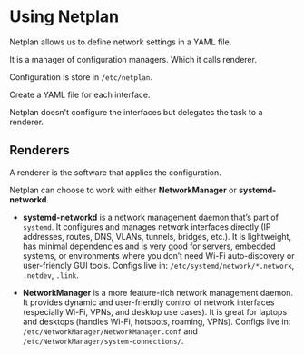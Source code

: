 # Using Netplan

Netplan allows us to define network settings in a YAML file.

It is a manager of configuration managers. Which it calls renderer.

Configuration is store in `/etc/netplan`.

Create a YAML file for each interface.

Netplan doesn't configure the interfaces but delegates the task to a renderer.

## Renderers

A renderer is the software that applies the configuration.

Netplan can choose to work with either **NetworkManager** or **systemd-networkd**.

- **systemd-networkd** is a network management daemon that’s part of `systemd`.
It configures and manages network interfaces directly (IP addresses, routes,
DNS, VLANs, tunnels, bridges, etc.). It is lightweight, has minimal dependencies
and is very good for servers, embedded systems, or environments where you don’t
need Wi-Fi auto-discovery or user-friendly GUI tools.
Configs live in: `/etc/systemd/network/*.network`, `.netdev`, `.link`.

- **NetworkManager** is a more feature-rich network management daemon. It provides
dynamic and user-friendly control of network interfaces (especially Wi-Fi, VPNs,
and desktop use cases). It is great for laptops and desktops (handles Wi-Fi,
hotspots, roaming, VPNs).
Configs live in: `/etc/NetworkManager/NetworkManager.conf` and `/etc/NetworkManager/system-connections/`.
